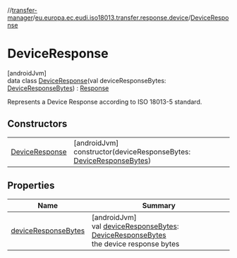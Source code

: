 //[transfer-manager](../../../index.md)/[eu.europa.ec.eudi.iso18013.transfer.response.device](../index.md)/[DeviceResponse](index.md)

# DeviceResponse

[androidJvm]\
data class [DeviceResponse](index.md)(val deviceResponseBytes: [DeviceResponseBytes](../../eu.europa.ec.eudi.iso18013.transfer/-device-response-bytes/index.md)) : [Response](../../eu.europa.ec.eudi.iso18013.transfer.response/-response/index.md)

Represents a Device Response according to ISO 18013-5 standard.

## Constructors

| | |
|---|---|
| [DeviceResponse](-device-response.md) | [androidJvm]<br>constructor(deviceResponseBytes: [DeviceResponseBytes](../../eu.europa.ec.eudi.iso18013.transfer/-device-response-bytes/index.md)) |

## Properties

| Name | Summary |
|---|---|
| [deviceResponseBytes](device-response-bytes.md) | [androidJvm]<br>val [deviceResponseBytes](device-response-bytes.md): [DeviceResponseBytes](../../eu.europa.ec.eudi.iso18013.transfer/-device-response-bytes/index.md)<br>the device response bytes |
